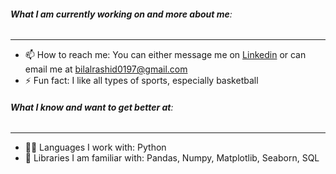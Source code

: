 
###### **What I am currently working on and more about me**:
***
- 📫 How to reach me: You can either message me on [Linkedin](https://www.linkedin.com/in/bilal-rashid-a04625198/) or can email me at [bilalrashid0197@gmail.com](gmail.com)
- ⚡ Fun fact: I like all types of sports, especially basketball
###### **What I know and want to get better at**:
***
- 🧑‍💻 Languages I work with: Python
- 📝 Libraries I am familiar with: Pandas, Numpy, Matplotlib, Seaborn, SQL

<!--
Here are some ideas to get you started:
- 🔭 I’m currently working on a Data Analysis project that analyzes correlations between SAT scores and demographic factors

- 🔭 I’m currently working on ...
- 🌱 I’m currently learning ...
- 👯 I’m looking to collaborate on ...
- 🤔 I’m looking for help with ...
- 💬 Ask me about ...
- 📫 How to reach me: ...
- 😄 Pronouns: ...
- ⚡ Fun fact: ...
-->
